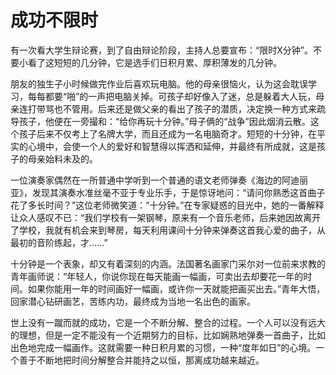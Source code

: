 # 成功不限时


  有一次看大学生辩论赛，到了自由辩论阶段，主持人总要宣布：“限时X分钟”。不要小看了这短短的几分钟，它是选手们日积月累、厚积薄发的几分钟。  

  朋友的独生子小时候做完作业后喜欢玩电脑。他的母亲很恼火，认为这会耽误学习，每每都要“啪”的一声把电脑关掉。可孩子却好像入了迷，总是躲着大人玩，母亲连打带骂也不管用。后来还是做父亲的看出了孩子的潜质，决定换一种方式来疏导孩子，他便在一旁撮和：“给你再玩十分钟。”母子俩的“战争”因此烟消云散。这个孩子后来不仅考上了名牌大学，而且还成为一名电脑奇才。短短的十分钟，在平实的心境中，会使一个人的爱好和智慧得以挥洒和延伸，并最终有所成就，这是孩子的母亲始料未及的。  

一位演奏家偶然在一所普通中学听到一个普通的语文老师弹奏《海边的阿迪丽亚》，发现其演奏水准丝毫不亚于专业乐手，于是惊讶地问：“请问你熟悉这首曲子花了多长时间？”这位老师微笑道：“十分钟。”在专家疑惑的目光中，她的一番解释让众人感叹不已：“我们学校有一架钢琴，原来有一个音乐老师，后来她因故离开了学校，我就有机会来到琴房，每天利用课间十分钟来弹奏这首我心爱的曲子，从最初的音阶练起，才……”  

十分钟是一个表象，却又有着深刻的内涵。法国著名画家门采尔对一位前来求教的青年画师说：“年轻人，你说你现在每天能画一幅画，可卖出去却要花一年的时间。如果你能用一年的时间画好一幅画，或许你一天就能把画买出去。”青年大悟，回家潜心钻研画艺，苦练内功，最终成为当地一名出色的画家。 

世上没有一蹴而就的成功，它是一个不断分解、整合的过程。一个人可以没有远大的理想，但是一定不能没有一个近期努力的目标，比如娴熟地弹奏一首曲子，比如出色地完成一幅画作。这就需要一种日积月累的习惯，一种“度年如日”的心境。一个善于不断地把时间分解整合并能持之以恒，那离成功越来越近。
  